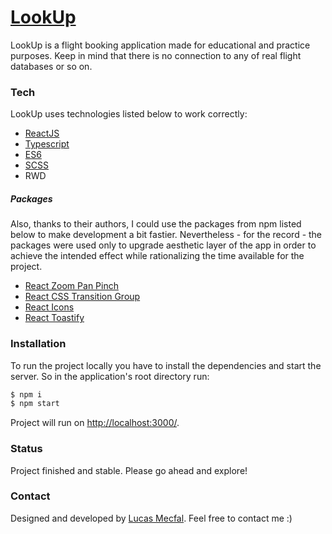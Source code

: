 # [LookUp]

LookUp is a flight booking application made for educational and practice purposes. Keep in mind that there is no connection to any of real flight databases or so on.

### Tech

LookUp uses technologies listed below to work correctly:

* [ReactJS]
* [Typescript]
* [ES6]
* [SCSS]
* RWD

##### Packages

Also, thanks to their authors, I could use the packages from npm listed below to make development a bit fastier. Nevertheless - for the record - the packages were used only to upgrade aesthetic layer of the app in order to achieve the intended effect while rationalizing the time available for the project.

* [React Zoom Pan Pinch]
* [React CSS Transition Group]
* [React Icons]
* [React Toastify]

### Installation

To run the project locally you have to install the dependencies and start the server. So in the application's root directory run:

```sh
$ npm i
$ npm start
```

Project will run on [http://localhost:3000/].

### Status
Project finished and stable. Please go ahead and explore!

### Contact
Designed and developed by [Lucas Mecfal](mailto:lukme00@gmail.com). Feel free to contact me :) 

   [LookUp]: <https://look-up.netlify.app/>
   [ReactJS]: <https://reactjs.org/>
   [Typescript]: <https://www.typescriptlang.org/>
   [ES6]: <http://www.ecma-international.org/ecma-262/6.0/>
   [SCSS]: <https://sass-lang.com/>
   [React Zoom Pan Pinch]: <https://www.npmjs.com/package/react-zoom-pan-pinch/>
   [React CSS Transition Group]: <https://www.npmjs.com/package/react-addons-css-transition-group/>
   [React Icons]: <https://www.npmjs.com/package/react-icons/>
   [React Toastify]: <https://github.com/fkhadra/react-toastify/>
   [http://localhost:3000/]: <http://localhost:3000/>

